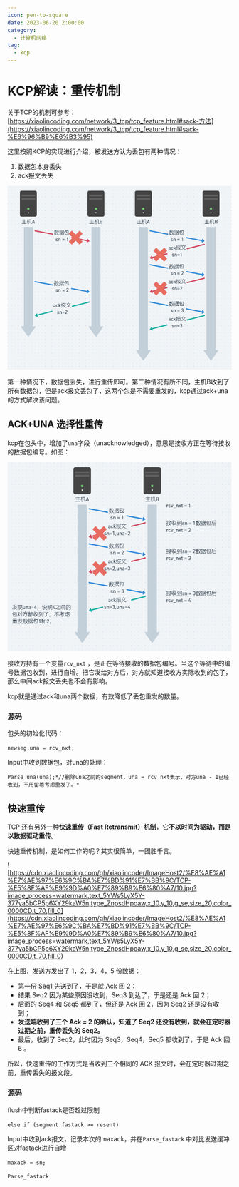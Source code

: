 ```yaml
---
icon: pen-to-square
date: 2023-06-20 2:00:00
category:
  - 计算机网络
tag:
  - kcp
---
```


# KCP解读：重传机制

关于TCP的机制可参考：[https://xiaolincoding.com/network/3_tcp/tcp_feature.html#sack-方法](https://xiaolincoding.com/network/3_tcp/tcp_feature.html#sack-%E6%96%B9%E6%B3%95)

这里按照KCP的实现进行介绍，被发送方认为丢包有两种情况：

1. 数据包本身丢失
2. ack报文丢失

![Untitled](kcp_3f17d06f7047b4c12bc78aa7f2953f2fe/Untitled.png)

第一种情况下，数据包丢失，进行重传即可。第二种情况有所不同，主机B收到了所有数据包，但是ack报文丢包了，这两个包是不需要重发的，kcp通过ack+una的方式解决该问题。

## ACK+UNA 选择性重传

kcp在包头中，增加了`una`字段（unacknowledged），意思是接收方正在等待接收的数据包编号。如图：

![kcp4.png](kcp_3f17d06f7047b4c12bc78aa7f2953f2fe/kcp4.png)

接收方持有一个变量`rcv_nxt` ，是正在等待接收的数据包编号。当这个等待中的编号数据包收到，进行自增。把它发给对方后，对方就知道接收方实际收到的包了，那么中间ack报文丢失也不会有影响。

kcp就是通过ack和una两个数据，有效降低了丢包重发的数量。

### 源码

包头的初始化代码：

`newseg.una = rcv_nxt;`

Input中收到数据包，对una的处理：

`Parse_una(una);*//删除una之前的segment，una = rcv_nxt表示，对方una - 1已经收到，不用留着考虑重发了。*`

## 快速重传

TCP 还有另外一种**快速重传（Fast Retransmit）机制**，它**不以时间为驱动，而是以数据驱动重传**。

快速重传机制，是如何工作的呢？其实很简单，一图胜千言。

![https://cdn.xiaolincoding.com/gh/xiaolincoder/ImageHost2/%E8%AE%A1%E7%AE%97%E6%9C%BA%E7%BD%91%E7%BB%9C/TCP-%E5%8F%AF%E9%9D%A0%E7%89%B9%E6%80%A7/10.jpg?image_process=watermark,text_5YWs5LyX5Y-377ya5bCP5p6XY29kaW5n,type_ZnpsdHpoaw,x_10,y_10,g_se,size_20,color_0000CD,t_70,fill_0](https://cdn.xiaolincoding.com/gh/xiaolincoder/ImageHost2/%E8%AE%A1%E7%AE%97%E6%9C%BA%E7%BD%91%E7%BB%9C/TCP-%E5%8F%AF%E9%9D%A0%E7%89%B9%E6%80%A7/10.jpg?image_process=watermark,text_5YWs5LyX5Y-377ya5bCP5p6XY29kaW5n,type_ZnpsdHpoaw,x_10,y_10,g_se,size_20,color_0000CD,t_70,fill_0)

在上图，发送方发出了 1，2，3，4，5 份数据：

- 第一份 Seq1 先送到了，于是就 Ack 回 2；
- 结果 Seq2 因为某些原因没收到，Seq3 到达了，于是还是 Ack 回 2；
- 后面的 Seq4 和 Seq5 都到了，但还是 Ack 回 2，因为 Seq2 还是没有收到；
- **发送端收到了三个 Ack = 2 的确认，知道了 Seq2 还没有收到，就会在定时器过期之前，重传丢失的 Seq2。**
- 最后，收到了 Seq2，此时因为 Seq3，Seq4，Seq5 都收到了，于是 Ack 回 6 。

所以，快速重传的工作方式是当收到三个相同的 ACK 报文时，会在定时器过期之前，重传丢失的报文段。

### 源码

flush中判断fastack是否超过限制

`else if (segment.fastack >= resent)`

Input中收到ack报文，记录本次的maxack，并在`Parse_fastack` 中对比发送缓冲区对fastack进行自增

`maxack = sn;`

`Parse_fastack`